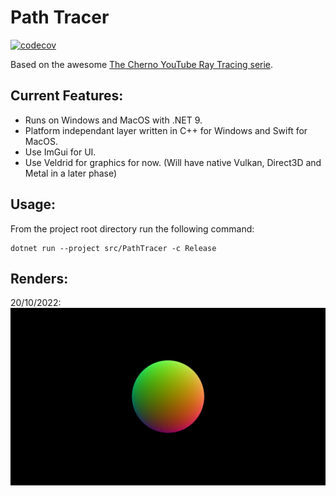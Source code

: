 # Path Tracer

[![codecov](https://codecov.io/gh/tdecroyere/path-tracer/branch/main/graph/badge.svg?token=6VHKU17MD8)](https://codecov.io/gh/tdecroyere/path-tracer)

Based on the awesome [The Cherno YouTube Ray Tracing serie](https://www.youtube.com/playlist?list=PLlrATfBNZ98edc5GshdBtREv5asFW3yXl).

## Current Features:

- Runs on Windows and MacOS with .NET 9.
- Platform independant layer written in C++ for Windows and Swift for MacOS.
- Use ImGui for UI.
- Use Veldrid for graphics for now. (Will have native Vulkan, Direct3D and Metal in a later phase)

## Usage:

From the project root directory run the following command:

    dotnet run --project src/PathTracer -c Release

## Renders:
20/10/2022:
![Output from 20/10/2022](TestData/Archive/20221020.png)